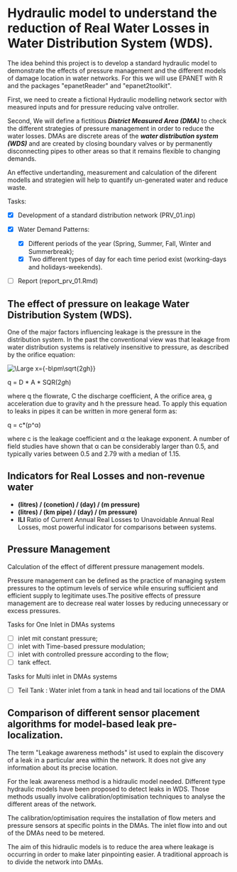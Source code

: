 # Hydraulic model to understand the reduction of Real Water Losses in Water Distribution System (WDS). 

The idea behind this project is to develop a standard hydraulic model to demonstrate the effects of pressure management and the different models of damage location in water networks. For this we will use EPANET with R and the packages "epanetReader" and "epanet2toolkit".

First, we need to create a fictional Hydraulic modelling network sector with measured inputs and for pressure reducing valve ontroller.

Second, We will define a fictitious _**District Measured Area (DMA)**_ to check the different strategies of pressure management in order to reduce the water losses. DMAs are discrete areas of the _**water distribution system (WDS)**_ and are created by closing boundary valves or by permanently disconnecting pipes to other areas so that it remains flexible to changing demands.

An effective undertanding, measurement and calculation of the diferent modells and strategien will help to quantify un-generated water and reduce waste.

Tasks:

 - [x]  Development of a standard distribution network (PRV_01.inp)
 - [x]  Water Demand Patterns:
     - [x]  Different periods of the year (Spring, Summer, Fall, Winter and Summerbreak);
     - [x]  Two different types of day for each time period exist (working-days and holidays-weekends). 
 - [ ]  Report (report_prv_01.Rmd) 


## The effect of pressure on leakage Water Distribution System (WDS).

One of the major factors influencing leakage is the pressure in the distribution system. In the past the conventional view was that leakage from water distribution systems is relatively insensitive to pressure, as described by the orifice equation:

<img src="https://latex.codecogs.com/svg.latex?\Large&space;x={-b\pm\sqrt{2gh}}" title="\Large x={-b\pm\sqrt{2gh}}" />


q = D * A * SQR(2*g*h)

where q the flowrate, C the discharge coefficient, A the orifice area, g acceleration due to gravity and h the pressure head. To apply this equation to leaks in pipes it can be written in more general form as: 
 
q = c*(p^α)

where c is the leakage coefficient and α the leakage exponent. A number of field studies have shown that α can be considerably larger than 0.5, and typically varies between 0.5 and 2.79 with a median of 1.15.


## Indicators for Real Losses and non-revenue water 

 - **(litres) / (conetion) / (day) / (m pressure)**
 - **(litres) / (km pipe) / (day) /  (m pressure)**
 - **ILI** Ratio of Current Annual Real Losses to Unavoidable Annual Real Losses, most powerful indicator for comparisons between systems.
 
## Pressure Management

Calculation of the effect of different pressure management models.

Pressure management can be defined as the practice of managing system pressures to the optimum levels of service while ensuring sufficient and efficient supply to legitimate uses.The positive effects of pressure management are to decrease real water losses by reducing unnecessary or excess pressures.

Tasks for One Inlet in DMAs systems

 - [ ]  inlet mit constant pressure;
 - [ ]  inlet with Time-based pressure modulation;
 - [ ]  inlet with controlled pressure according to the flow;
 - [ ]  tank effect.

Tasks for Multi inlet in DMAs systems

- [ ]  Teil Tank : Water inlet from a tank in head and tail locations of the DMA

## Comparison of different sensor placement algorithms for model-based leak pre-localization.

The term "Leakage awareness methods" ist used to explain the discovery of a leak in a particular area within the network. It does not give any information about its precise location. 

For the leak awareness method is a hidraulic model needed. Different type hydraulic models have been proposed to detect leaks in WDS. Those methods usually involve calibration/optimisation techniques to analyse the different areas of the network. 

The calibration/optimisation requires the installation of flow meters and pressure sensors at specific points in the DMAs. The inlet flow into and out of the DMAs need to be metered. 

The aim of this hidraulic models is to reduce the area where leakage is occurring in order to make later pinpointing easier. A traditional approach is to divide the network into DMAs.





 
